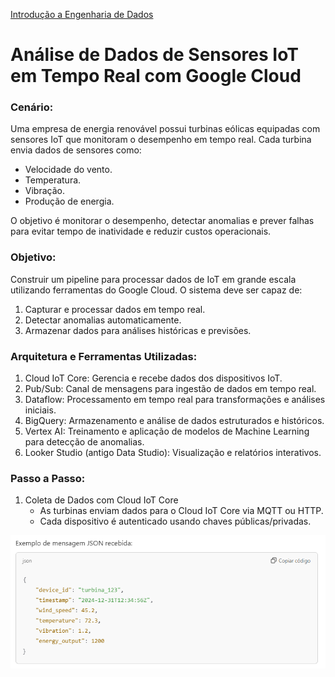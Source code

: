 <div> 
<p><a href="https://github.com/JosiTubaroski/Introducao_Engenharia_Dados/blob/main/README.md">Introdução a Engenharia de Dados</a></p>
</div> 

# Análise de Dados de Sensores IoT em Tempo Real com Google Cloud

### Cenário:

Uma empresa de energia renovável possui turbinas eólicas equipadas com sensores IoT que monitoram o desempenho em tempo real. Cada turbina envia dados de sensores como:

- Velocidade do vento.
- Temperatura.
- Vibração.
- Produção de energia.

O objetivo é monitorar o desempenho, detectar anomalias e prever falhas para evitar tempo de inatividade e reduzir custos operacionais.

### Objetivo:

Construir um pipeline para processar dados de IoT em grande escala utilizando ferramentas do Google Cloud. O sistema deve ser capaz de:

1. Capturar e processar dados em tempo real.
2. Detectar anomalias automaticamente.
3. Armazenar dados para análises históricas e previsões.

### Arquitetura e Ferramentas Utilizadas:

1. Cloud IoT Core: Gerencia e recebe dados dos dispositivos IoT.
2. Pub/Sub: Canal de mensagens para ingestão de dados em tempo real.
3. Dataflow: Processamento em tempo real para transformações e análises iniciais.
4. BigQuery: Armazenamento e análise de dados estruturados e históricos.
5. Vertex AI: Treinamento e aplicação de modelos de Machine Learning para detecção de anomalias.
6. Looker Studio (antigo Data Studio): Visualização e relatórios interativos.

### Passo a Passo:

1. Coleta de Dados com Cloud IoT Core
   - As turbinas enviam dados para o Cloud IoT Core via MQTT ou HTTP.
   - Cada dispositivo é autenticado usando chaves públicas/privadas.

 <img src="https://github.com/JosiTubaroski/Processamento_Dados_Google/blob/main/img/15_JSON_Cloud.png">

